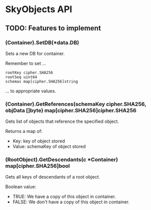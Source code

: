 SkyObjects API
===

## TODO: Features to implement

### (Container).SetDB(\*data.DB)

Sets a new DB for container.

Remember to set ...
```
rootKey cipher.SHA256
rootSeq uint64
schemas map[cipher.SHA256]string
```
... to appropriate values.

### (Container).GetReferences(schemaKey cipher.SHA256, objData []byte) map[cipher.SHA256]cipher.SHA256

Gets list of objects that reference the specified object.

Returns a map of:
* Key: key of object stored
* Value: schemaKey of object stored

### (RootObject).GetDescendants(c \*Container) map[cipher.SHA256]bool

Gets all keys of descendants of a root object.

Boolean value:
* TRUE: We have a copy of this object in container.
* FALSE: We don't have a copy of this object in container.
